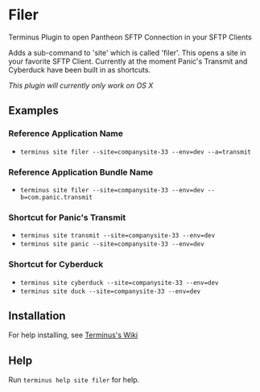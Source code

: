 # Filer

Terminus Plugin to open Pantheon SFTP Connection in your SFTP Clients

Adds a sub-command to 'site' which is called 'filer'. This opens a site in your favorite SFTP Client. Currently at the moment Panic's Transmit and Cyberduck have been built in as shortcuts.

*This plugin will currently only work on OS X*

## Examples
### Reference Application Name
* `terminus site filer --site=companysite-33 --env=dev --a=transmit`

### Reference Application Bundle Name
* `terminus site filer --site=companysite-33 --env=dev --b=com.panic.transmit`

### Shortcut for Panic's Transmit
* `terminus site transmit --site=companysite-33 --env=dev`
* `terminus site panic --site=companysite-33 --env=dev`

### Shortcut for Cyberduck
* `terminus site cyberduck --site=companysite-33 --env=dev`
* `terminus site duck --site=companysite-33 --env=dev`

## Installation
For help installing, see [Terminus's Wiki](https://github.com/pantheon-systems/terminus/wiki/Plugins)

## Help
Run `terminus help site filer` for help.
